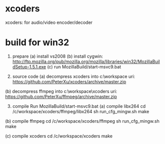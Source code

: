 xcoders
=======

xcoders: for audio/video encoder/decoder



build for win32
==============
1. prepare
(a) install vs2008
(b) install cygwin: http://ftp.mozilla.org/pub/mozilla.org/mozilla/libraries/win32/MozillaBuildSetup-1.5.1.exe
(c) run MozillaBuild/start-msvc9.bat

2. source code
(a) decompress xcoders into c:\workspace
    uri: https://github.com/PeterXu/xcoders/archive/master.zip

(b) decompress ffmpeg into c:\workspace\xcoders
    uri: https://github.com/PeterXu/ffmpeg/archive/master.zip

3. compile
Run MozillaBuild/start-msvc9.bat
(a) compile libx264
cd /c/workspace/xcoders/ffmpeg/libx264
sh run_cfg_mingw.sh
make

(b) compile ffmpeg
cd /c/workspace/xcoders/ffmpeg
sh run_cfg_mingw.sh
make

(c) compile xcoders
cd /c/workspace/xcoders
make

